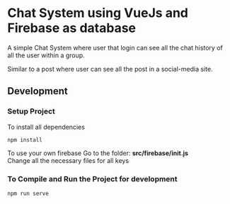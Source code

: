 # Chat System using VueJs and Firebase as database
A simple Chat System where user that login can see all the chat history of all the user within a group.

Similar to a post where user can see all the post in a social-media site.

## Development
### Setup Project
To install all dependencies
```
npm install
```
To use your own firebase 
Go to the folder: <strong>src/firebase/init.js</strong>\
Change all the necessary files for all keys

### To Compile and Run the Project for development
```
npm run serve
```